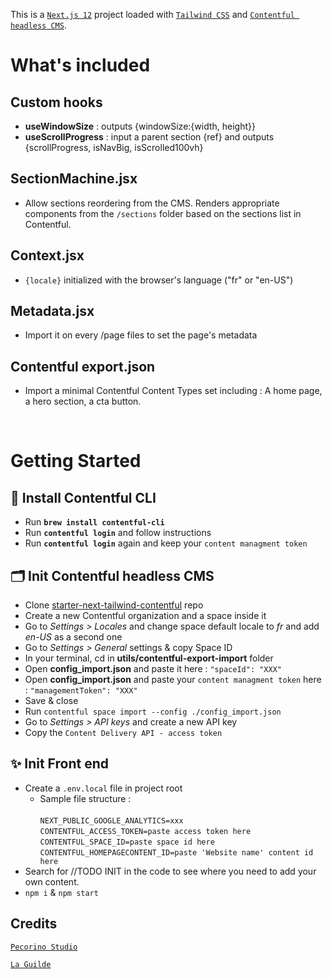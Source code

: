 This is a [`Next.js 12`](https://nextjs.org/) project loaded with [`Tailwind CSS`](https://tailwindcss.com/) and [`Contentful headless CMS`](https://www.contentful.com/).

# What's included

## Custom hooks

- **useWindowSize** : outputs {windowSize:{width, height}}
- **useScrollProgress** : input a parent section {ref} and outputs {scrollProgress, isNavBig, isScrolled100vh}

## SectionMachine.jsx

- Allow sections reordering from the CMS. Renders appropriate components from the `/sections` folder based on the sections list in Contentful.

## Context.jsx

- `{locale}` initialized with the browser's language ("fr" or "en-US")

## Metadata.jsx

- Import it on every /page files to set the page's metadata

## Contentful export.json

- Import a minimal Contentful Content Types set including : A home page, a hero section, a cta button.

<br/>

# Getting Started

## 🤖 Install Contentful CLI

- Run **`brew install contentful-cli`**
- Run **`contentful login`** and follow instructions
- Run **`contentful login`** again and keep your `content managment token`

## 🗂 Init Contentful headless CMS

- Clone [starter-next-tailwind-contentful](https://github.com/cerom/starter-next-tailwind-contentful) repo
- Create a new Contentful organization and a space inside it
- Go to _Settings > Locales_ and change space default locale to _fr_ and add _en-US_ as a second one
- Go to _Settings > General_ settings & copy Space ID
- In your terminal, cd in **utils/contentful-export-import** folder
- Open **config_import.json** and paste it here : `"spaceId": "XXX"`
- Open **config_import.json** and paste your `content managment token` here : `"managementToken": "XXX"`
- Save & close
- Run `contentful space import --config ./config_import.json`
- Go to _Settings > API keys_ and create a new API key
- Copy the `Content Delivery API - access token`

## ✨ Init Front end

- Create a `.env.local` file in project root
  - Sample file structure :<br/><br/>
    `NEXT_PUBLIC_GOOGLE_ANALYTICS=xxx`<br/>
    `CONTENTFUL_ACCESS_TOKEN=paste access token here`<br/>
    `CONTENTFUL_SPACE_ID=paste space id here`<br/>
    `CONTENTFUL_HOMEPAGECONTENT_ID=paste 'Website name' content id here`<br/>
- Search for //TODO INIT in the code to see where you need to add your own content.
- `npm i` & `npm start`

## Credits

[`Pecorino Studio`](https://www.pecorino.studio/)

[`La Guilde`](https://www.laguilde.io/)
